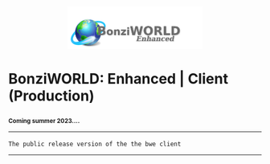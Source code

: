 <p align="center" width="100%">
  <img width="53%" height="40%" src="https://github.com/CosmicStar98/bwe-client/blob/main/draft%202%20light.png?raw=true" />
</p>

# BonziWORLD: Enhanced | Client (Production)
<sub>**Coming summer 2023....**</sub>

<hr>

`The public release version of the the bwe client`

<hr>
